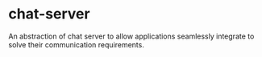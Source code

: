 # chat-server
An abstraction of chat server to allow applications seamlessly integrate to solve their communication requirements.
